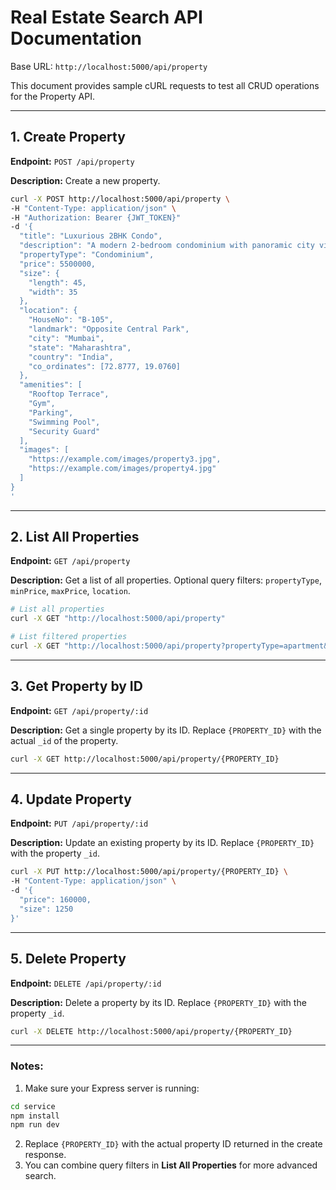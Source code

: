 # Real Estate Search API Documentation

Base URL: `http://localhost:5000/api/property`

This document provides sample cURL requests to test all CRUD operations for the Property API.

---

## 1. Create Property

**Endpoint:** `POST /api/property`

**Description:** Create a new property.

```bash
curl -X POST http://localhost:5000/api/property \
-H "Content-Type: application/json" \
-H "Authorization: Bearer {JWT_TOKEN}"
-d '{
  "title": "Luxurious 2BHK Condo",
  "description": "A modern 2-bedroom condominium with panoramic city views, premium interiors, and top-notch facilities.",
  "propertyType": "Condominium",
  "price": 5500000,
  "size": {
    "length": 45,
    "width": 35
  },
  "location": {
    "HouseNo": "B-105",
    "landmark": "Opposite Central Park",
    "city": "Mumbai",
    "state": "Maharashtra",
    "country": "India",
    "co_ordinates": [72.8777, 19.0760]
  },
  "amenities": [
    "Rooftop Terrace",
    "Gym",
    "Parking",
    "Swimming Pool",
    "Security Guard"
  ],
  "images": [
    "https://example.com/images/property3.jpg",
    "https://example.com/images/property4.jpg"
  ]
}
'
```

---

## 2. List All Properties

**Endpoint:** `GET /api/property`

**Description:** Get a list of all properties. Optional query filters: `propertyType`, `minPrice`, `maxPrice`, `location`.

```bash
# List all properties
curl -X GET "http://localhost:5000/api/property"

# List filtered properties
curl -X GET "http://localhost:5000/api/property?propertyType=apartment&minPrice=50000&location=New York"
```

---

## 3. Get Property by ID

**Endpoint:** `GET /api/property/:id`

**Description:** Get a single property by its ID. Replace `{PROPERTY_ID}` with the actual `_id` of the property.

```bash
curl -X GET http://localhost:5000/api/property/{PROPERTY_ID}
```

---

## 4. Update Property

**Endpoint:** `PUT /api/property/:id`

**Description:** Update an existing property by its ID. Replace `{PROPERTY_ID}` with the property `_id`.

```bash
curl -X PUT http://localhost:5000/api/property/{PROPERTY_ID} \
-H "Content-Type: application/json" \
-d '{
  "price": 160000,
  "size": 1250
}'
```

---

## 5. Delete Property

**Endpoint:** `DELETE /api/property/:id`

**Description:** Delete a property by its ID. Replace `{PROPERTY_ID}` with the property `_id`.

```bash
curl -X DELETE http://localhost:5000/api/property/{PROPERTY_ID}
```

---

### Notes:

1. Make sure your Express server is running:

```bash
cd service
npm install
npm run dev
```

2. Replace `{PROPERTY_ID}` with the actual property ID returned in the create response.
3. You can combine query filters in **List All Properties** for more advanced search.
